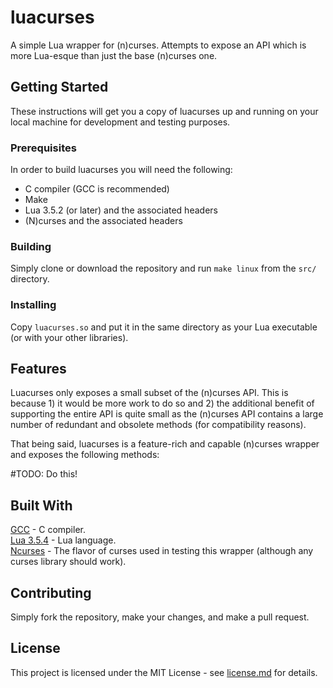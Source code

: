 # luacurses

A simple Lua wrapper for (n)curses. Attempts to expose an API which is more Lua-esque than just the base (n)curses one.

## Getting Started

These instructions will get you a copy of luacurses up and running on your local machine for development and testing purposes.

### Prerequisites

In order to build luacurses you will need the following:
- C compiler (GCC is recommended)
- Make
- Lua 3.5.2 (or later) and the associated headers
- (N)curses and the associated headers

### Building

Simply clone or download the repository and run `make linux` from the `src/` directory.

### Installing

Copy `luacurses.so` and put it in the same directory as your Lua executable (or with your other libraries).

## Features

Luacurses only exposes a small subset of the (n)curses API. This is because 1) it would be more work to do so and 2) the additional benefit of supporting the entire API is quite small as the (n)curses API contains a large number of redundant and obsolete methods (for compatibility reasons).

That being said, luacurses is a feature-rich and capable (n)curses wrapper and exposes the following methods:

#TODO: Do this!

## Built With

[GCC](https://gcc.gnu.org/) - C compiler.  
[Lua 3.5.4](https://www.lua.org/) - Lua language.  
[Ncurses](https://www.gnu.org/software/ncurses/) - The flavor of curses used in testing this wrapper (although any curses library should work).  

## Contributing

Simply fork the repository, make your changes, and make a pull request.

## License

This project is licensed under the MIT License - see [license.md](license.md) for details.
